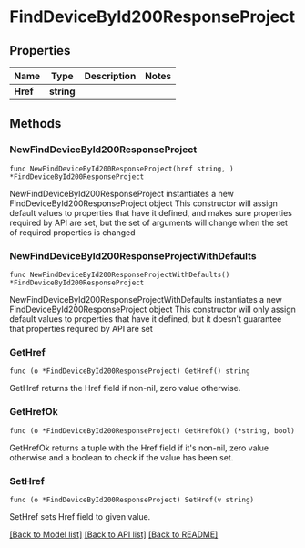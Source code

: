 # FindDeviceById200ResponseProject

## Properties

Name | Type | Description | Notes
------------ | ------------- | ------------- | -------------
**Href** | **string** |  | 

## Methods

### NewFindDeviceById200ResponseProject

`func NewFindDeviceById200ResponseProject(href string, ) *FindDeviceById200ResponseProject`

NewFindDeviceById200ResponseProject instantiates a new FindDeviceById200ResponseProject object
This constructor will assign default values to properties that have it defined,
and makes sure properties required by API are set, but the set of arguments
will change when the set of required properties is changed

### NewFindDeviceById200ResponseProjectWithDefaults

`func NewFindDeviceById200ResponseProjectWithDefaults() *FindDeviceById200ResponseProject`

NewFindDeviceById200ResponseProjectWithDefaults instantiates a new FindDeviceById200ResponseProject object
This constructor will only assign default values to properties that have it defined,
but it doesn't guarantee that properties required by API are set

### GetHref

`func (o *FindDeviceById200ResponseProject) GetHref() string`

GetHref returns the Href field if non-nil, zero value otherwise.

### GetHrefOk

`func (o *FindDeviceById200ResponseProject) GetHrefOk() (*string, bool)`

GetHrefOk returns a tuple with the Href field if it's non-nil, zero value otherwise
and a boolean to check if the value has been set.

### SetHref

`func (o *FindDeviceById200ResponseProject) SetHref(v string)`

SetHref sets Href field to given value.



[[Back to Model list]](../README.md#documentation-for-models) [[Back to API list]](../README.md#documentation-for-api-endpoints) [[Back to README]](../README.md)


